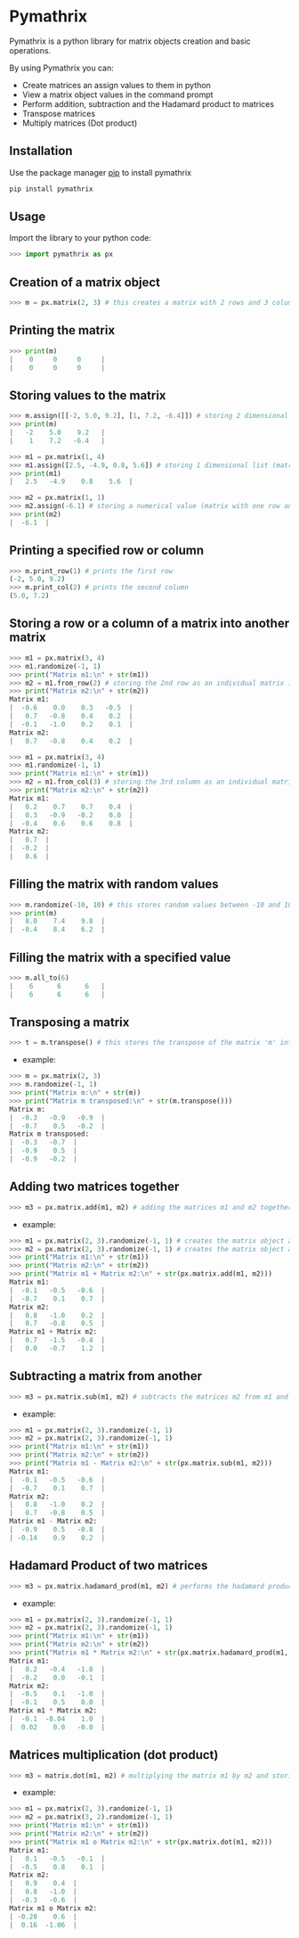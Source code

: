 # Pymathrix
Pymathrix is a python library for matrix objects creation and basic operations.

By using Pymathrix you can:

- Create matrices an assign values to them in python
- View a matrix object values in the command prompt
- Perform addition, subtraction and the Hadamard product to matrices
- Transpose matrices
- Multiply matrices (Dot product)

## Installation
Use the package manager [pip](https://pip.pypa.io/en/stable/) to install pymathrix
```python
pip install pymathrix
```


## Usage
Import the library to your python code:
```python
>>> import pymathrix as px
```


## Creation of a matrix object
```python
>>> m = px.matrix(2, 3) # this creates a matrix with 2 rows and 3 columns and initialize them with zoros
```


Printing the matrix
-------------------
```python
>>> print(m)
|    0     0     0     |
|    0     0     0     |
```


## Storing values to the matrix
```python
>>> m.assign([[-2, 5.0, 9.2], [1, 7.2, -6.4]]) # storing 2 dimensional list
>>> print(m)
|   -2    5.0    9.2   |
|    1    7.2   -6.4   |

>>> m1 = px.matrix(1, 4)
>>> m1.assign([2.5, -4.9, 0.8, 5.6]) # storing 1 dimensional list (matrix with one row)
>>> print(m1)
|   2.5   -4.9    0.8    5.6  |

>>> m2 = px.matrix(1, 1)
>>> m2.assign(-6.1) # storing a numerical value (matrix with one row and one column)
>>> print(m2)
|  -6.1  |
```


## Printing a specified row or column
```python
>>> m.print_row(1) # prints the first row
(-2, 5.0, 9.2)
>>> m.print_col(2) # prints the second column
(5.0, 7.2)
```

## Storing a row or a column of a matrix into another matrix
```python
>>> m1 = px.matrix(3, 4)
>>> m1.randomize(-1, 1)
>>> print("Matrix m1:\n" + str(m1))
>>> m2 = m1.from_row(2) # storing the 2nd row as an individual matrix into m2
>>> print("Matrix m2:\n" + str(m2))
Matrix m1:
|  -0.6    0.0    0.3   -0.5  |
|   0.7   -0.8    0.4    0.2  |
|  -0.1   -1.0    0.2    0.1  |
Matrix m2:
|   0.7   -0.8    0.4    0.2  |

>>> m1 = px.matrix(3, 4)
>>> m1.randomize(-1, 1)
>>> print("Matrix m1:\n" + str(m1))
>>> m2 = m1.from_col(3) # storing the 3rd column as an individual matrix into m2
>>> print("Matrix m2:\n" + str(m2))
Matrix m1:
|   0.2    0.7    0.7    0.4  |
|   0.3   -0.9   -0.2    0.0  |
|  -0.4    0.6    0.6    0.8  |
Matrix m2:
|   0.7  |
|  -0.2  |
|   0.6  |
```


## Filling the matrix with random values
```python
>>> m.randomize(-10, 10) # this stores random values between -10 and 10 in the matrix
>>> print(m)
|   8.0    7.4    9.8  |
|  -0.4    8.4    6.2  |
```


## Filling the matrix with a specified value
```python
>>> m.all_to(6)
|    6      6      6   |
|    6      6      6   |
```


## Transposing a matrix
```python
>>> t = m.transpose() # this stores the transpose of the matrix 'm' into the matrix 't'
```
- example:
```python
>>> m = px.matrix(2, 3)
>>> m.randomize(-1, 1)
>>> print("Matrix m:\n" + str(m))
>>> print("Matrix m transposed:\n" + str(m.transpose()))
Matrix m:
|  -0.3   -0.9   -0.9  |
|  -0.7    0.5   -0.2  |
Matrix m transposed:
|  -0.3   -0.7  |
|  -0.9    0.5  |
|  -0.9   -0.2  |
```


## Adding two matrices together
```python
>>> m3 = px.matrix.add(m1, m2) # adding the matrices m1 and m2 together and storing the result in m3
```
- example:
```python
>>> m1 = px.matrix(2, 3).randomize(-1, 1) # creates the matrix object and randomize its values in one single line
>>> m2 = px.matrix(2, 3).randomize(-1, 1) # creates the matrix object and randomize its values in one single line
>>> print("Matrix m1:\n" + str(m1))
>>> print("Matrix m2:\n" + str(m2))
>>> print("Matrix m1 + Matrix m2:\n" + str(px.matrix.add(m1, m2)))
Matrix m1:
|  -0.1   -0.5   -0.6  |
|  -0.7    0.1    0.7  |
Matrix m2:
|   0.8   -1.0    0.2  |
|   0.7   -0.8    0.5  |
Matrix m1 + Matrix m2:
|   0.7   -1.5   -0.4  |
|   0.0   -0.7    1.2  |
```


## Subtracting a matrix from another
```python
>>> m3 = px.matrix.sub(m1, m2) # subtracts the matrices m2 from m1 and stores the result in m3
```
- example:
```python
>>> m1 = px.matrix(2, 3).randomize(-1, 1)
>>> m2 = px.matrix(2, 3).randomize(-1, 1)
>>> print("Matrix m1:\n" + str(m1))
>>> print("Matrix m2:\n" + str(m2))
>>> print("Matrix m1 - Matrix m2:\n" + str(px.matrix.sub(m1, m2)))
Matrix m1:
|  -0.1   -0.5   -0.6  |
|  -0.7    0.1    0.7  |
Matrix m2:
|   0.8   -1.0    0.2  |
|   0.7   -0.8    0.5  |
Matrix m1 - Matrix m2:
|  -0.9    0.5   -0.8  |
| -0.14    0.9    0.2  |
```


## Hadamard Product of two matrices
```python
>>> m3 = px.matrix.hadamard_prod(m1, m2) # performs the hadamard product
```
- example:
```python
>>> m1 = px.matrix(2, 3).randomize(-1, 1)
>>> m2 = px.matrix(2, 3).randomize(-1, 1)
>>> print("Matrix m1:\n" + str(m1))
>>> print("Matrix m2:\n" + str(m2))
>>> print("Matrix m1 * Matrix m2:\n" + str(px.matrix.hadamard_prod(m1, m2)))
Matrix m1:
|   0.2   -0.4   -1.0  |
|  -0.2    0.0   -0.1  |
Matrix m2:
|  -0.5    0.1   -1.0  |
|  -0.1    0.5    0.0  |
Matrix m1 * Matrix m2:
|  -0.1  -0.04    1.0  |
|  0.02    0.0   -0.0  |
```


## Matrices multiplication (dot product)
```python
>>> m3 = matrix.dot(m1, m2) # multiplying the matrix m1 by m2 and storing the result in m3
```
- example:
```python
>>> m1 = px.matrix(2, 3).randomize(-1, 1)
>>> m2 = px.matrix(3, 2).randomize(-1, 1)
>>> print("Matrix m1:\n" + str(m1))
>>> print("Matrix m2:\n" + str(m2))
>>> print("Matrix m1 o Matrix m2:\n" + str(px.matrix.dot(m1, m2)))
Matrix m1:
|   0.1   -0.5   -0.1  |
|  -0.5    0.8    0.1  |
Matrix m2:
|   0.9    0.4  |
|   0.8   -1.0  |
|  -0.3   -0.6  |
Matrix m1 o Matrix m2:
| -0.28    0.6  |
|  0.16  -1.06  |
```
